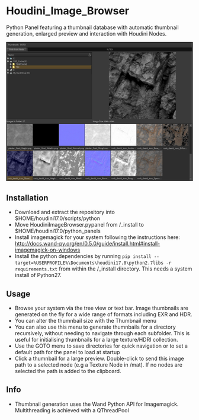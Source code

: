 # Houdini_Image_Browser

Python Panel featuring a thumbnail database with automatic thumbnail generation, enlarged preview and interaction with Houdini Nodes.

![alt text](res/preview.png)

## Installation

* Download and extract the repository into $HOME/houdini17.0/scripts/python
* Move HoudiniImageBrowser.pypanel from /_install to $HOME/houdini17.0/python_panels
* Install imagemagick for your system following the instructions here: http://docs.wand-py.org/en/0.5.0/guide/install.html#install-imagemagick-on-windows
* Install the python dependencies by running `pip install --target=%USERPROFILE%\Documents\houdini17.0\python2.7libs -r requirements.txt` from within the /_install directory. This needs a system install of Python27.

## Usage

* Browse your system via the tree view or text bar. Image thumbnails are generated on the fly for a wide range of formats including EXR and HDR.
* You can alter the thumnbail size with the Thumbnail menu
* You can also use this menu to generate thumnbails for a directory recursively, without needing to navigate through each subfolder. This is useful for initialising thumbnails for a large texture/HDRI collection.
* Use the GOTO menu to save directories for quick navigation or to set a default path for the panel to load at startup
* Click a thumnbail for a large preview. Double-click to send this image path to a selected node (e.g a Texture Node in /mat). If no nodes are selected the path is added to the clipboard.

## Info

* Thumbnail generation uses the Wand Python API for Imagemagick. Multithreading is achieved with a QThreadPool